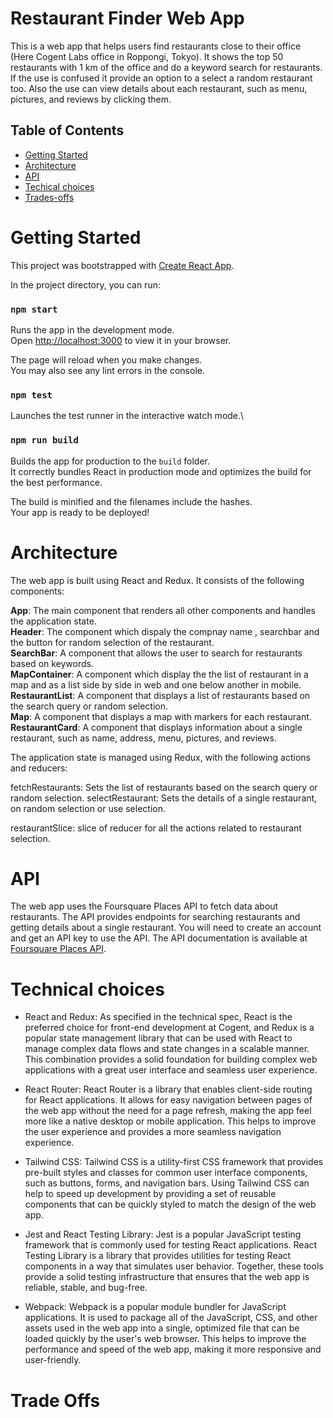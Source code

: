 # Restaurant Finder Web App

This is a web app that helps users find restaurants close to their office (Here Cogent Labs office in Roppongi, Tokyo). It shows the top 50 restaurants with 1 km of the office and do a keyword search for restaurants. If the use is confused it provide an option to a select a random restaurant too. Also the use can view details about each restaurant, such as menu, pictures, and reviews by clicking them.


## Table of Contents
* [Getting Started](#getting-started)
* [Architecture](#architecture)
* [API](#api)
* [Techical choices](#technical-choices)
* [Trades-offs](#tade-offs)

# Getting Started

This project was bootstrapped with [Create React App](https://github.com/facebook/create-react-app).

In the project directory, you can run:

### `npm start`

Runs the app in the development mode.\
Open [http://localhost:3000](http://localhost:3000) to view it in your browser.

The page will reload when you make changes.\
You may also see any lint errors in the console.

### `npm test`

Launches the test runner in the interactive watch mode.\

### `npm run build`

Builds the app for production to the `build` folder.\
It correctly bundles React in production mode and optimizes the build for the best performance.

The build is minified and the filenames include the hashes.\
Your app is ready to be deployed!


# Architecture

The web app is built using React and Redux. It consists of the following components:

**App**: The main component that renders all other components and handles the application state.\
  **Header**: The component which dispaly the compnay name , searchbar and the button for random selection of the           restaurant.\
    **SearchBar**: A component that allows the user to search for restaurants based on keywords.\
   **MapContainer**: A component which display the the list of restaurant in a map and as a list side by side in web and     one below another in mobile.\
    **RestaurantList**: A component that displays a list of restaurants based on the search query or random selection.\
    **Map**: A component that displays a map with markers for each restaurant.\
   **RestaurantCard**: A component that displays information about a single restaurant, such as name, address, menu,             pictures, and reviews.

    
The application state is managed using Redux, with the following actions and reducers:

fetchRestaurants: Sets the list of restaurants based on the search query or random selection.
selectRestaurant: Sets the details of a single restaurant, on random selection or use selection.

restaurantSlice: slice of reducer for all the actions related to restaurant selection.

# API
The web app uses the Foursquare Places API to fetch data about restaurants. The API provides endpoints for searching restaurants and getting details about a single restaurant. You will need to create an account and get an API key to use the API. The API documentation is available at [Foursquare Places API](https://developer.foursquare.com/places-api).

# Technical choices

* React and Redux: As specified in the technical spec, React is the preferred choice for front-end development at Cogent, and Redux is a popular state management library that can be used with React to manage complex data flows and state changes in a scalable manner. This combination provides a solid foundation for building complex web applications with a great user interface and seamless user experience.

* React Router: React Router is a library that enables client-side routing for React applications. It allows for easy navigation between pages of the web app without the need for a page refresh, making the app feel more like a native desktop or mobile application. This helps to improve the user experience and provides a more seamless navigation experience.

* Tailwind CSS: Tailwind CSS is a utility-first CSS framework that provides pre-built styles and classes for common user interface components, such as buttons, forms, and navigation bars. Using Tailwind CSS can help to speed up development by providing a set of reusable components that can be quickly styled to match the design of the web app.

* Jest and React Testing Library: Jest is a popular JavaScript testing framework that is commonly used for testing React applications. React Testing Library is a library that provides utilities for testing React components in a way that simulates user behavior. Together, these tools provide a solid testing infrastructure that ensures that the web app is reliable, stable, and bug-free.

* Webpack: Webpack is a popular module bundler for JavaScript applications. It is used to package all of the JavaScript, CSS, and other assets used in the web app into a single, optimized file that can be loaded quickly by the user's web browser. This helps to improve the performance and speed of the web app, making it more responsive and user-friendly.

# Trade Offs





